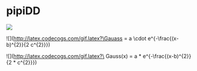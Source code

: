 # pipiDD
![](http://latex.codecogs.com/gif.latex?\\frac{1}{1+sin(x)})


![](http://latex.codecogs.com/gif.latex?\Gauass = a \cdot e^{-\frac{(x-b)^{2}}{2 c^{2}}})

![](http://latex.codecogs.com/gif.latex?\ Gauss(x) = a \* e^{-\frac{(x-b)^{2}}{2 \* c^{2}}})

